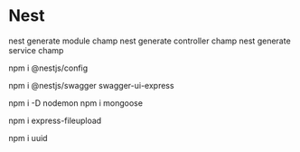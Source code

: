 # Nest

nest generate module champ
nest generate controller champ
nest generate service champ


npm i @nestjs/config

npm i @nestjs/swagger swagger-ui-express


npm i -D nodemon
npm i mongoose

npm i express-fileupload

npm i uuid
